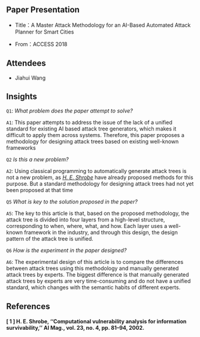 ## Paper Presentation

- Title：A Master Attack Methodology for an AI-Based Automated Attack Planner for Smart Cities

- From：ACCESS 2018

## Attendees

- Jiahui Wang

## Insights


`Q1`: *What problem does the paper attempt to solve?*

`A1`: This paper attempts to address the issue of the lack of a unified standard for existing AI based attack tree generators, which makes it difficult to apply them across systems. Therefore, this paper proposes a methodology for designing attack trees based on existing well-known frameworks

`Q2` *Is this a new problem?*

`A2`: Using classical programming to automatically generate attack trees is not a new problem, as *[H. E. Shrobe](#1--h-e-shrobe-computational-vulnerability-analysis-for-information-survivability-ai-mag-vol-23-no-4-pp-81–94-2002)* have already proposed methods for this purpose. But a standard methodology for designing attack trees had not yet been proposed at that time

`Q5` *What is key to the solution proposed in the paper?*

`A5`: The key to this article is that, based on the proposed methodology, the attack tree is divided into four layers from a high-level structure, corresponding to when, where, what, and how. Each layer uses a well-known framework in the industry, and through this design, the design pattern of the attack tree is unified.

`Q6` *How is the experiment in the paper designed?*

`A6`: The experimental design of this article is to compare the differences between attack trees using this methodology and manually generated attack trees by experts. The biggest difference is that manually generated attack trees by experts are very time-consuming and do not have a unified standard, which changes with the semantic habits of different experts.




## References

#### [ 1 ] H. E. Shrobe, ‘‘Computational vulnerability analysis for information survivability,’’ AI Mag., vol. 23, no. 4, pp. 81–94, 2002.

